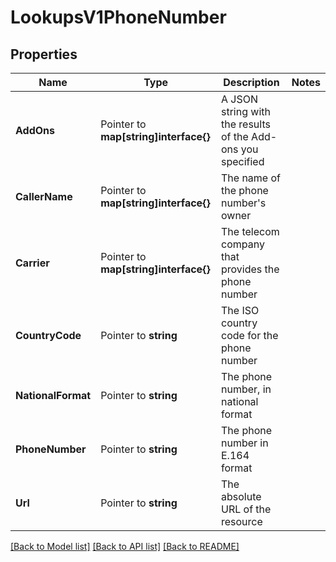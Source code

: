 # LookupsV1PhoneNumber

## Properties

Name | Type | Description | Notes
------------ | ------------- | ------------- | -------------
**AddOns** | Pointer to **map[string]interface{}** | A JSON string with the results of the Add-ons you specified |
**CallerName** | Pointer to **map[string]interface{}** | The name of the phone number's owner |
**Carrier** | Pointer to **map[string]interface{}** | The telecom company that provides the phone number |
**CountryCode** | Pointer to **string** | The ISO country code for the phone number |
**NationalFormat** | Pointer to **string** | The phone number, in national format |
**PhoneNumber** | Pointer to **string** | The phone number in E.164 format |
**Url** | Pointer to **string** | The absolute URL of the resource |

[[Back to Model list]](../README.md#documentation-for-models) [[Back to API list]](../README.md#documentation-for-api-endpoints) [[Back to README]](../README.md)


